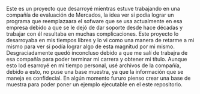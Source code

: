 Este es un proyecto que desarroyé mientras estuve trabajando en una compañía de evaluación de Mercados, la idea ver si podía lograr un programa que reemplazaara el sofware que se usa actualmente en esa empresa debido a que se le dejó de dar soporte desde hace décadas y trabajar con él resultaba en muchas complicaciones.
Este proyecto lo desarroyaba en mis tiempos libres y lo vi como una manera de retarme a mi mismo para ver si podía lograr algo de esta magnitud por mi mismo. Desgraciadamente quedó inconcluso debido a que me salí de trabajra de esa compañía para poder terminar mi carrera y obtener mi título.
Aunque esto lod esarroyé en mi tiempo personal, usé archivos de la compañía, debido a esto, no puse una base muestra, ya que la información que se maneja es confidecial. En algún momento fururo pienso crear una base de muestra para poder poner un ejemplo ejecutable en el este repositorio.
